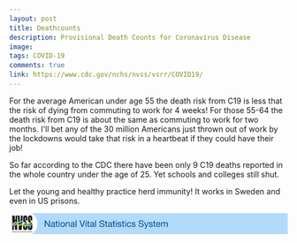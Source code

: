 ```yaml
---
layout: post
title: Deathcounts
description: Provisional Death Counts for Coronavirus Disease
image: 
tags: COVID-19
comments: true
link: https://www.cdc.gov/nchs/nvss/vsrr/COVID19/
---
```

For the average American under age 55 the death risk from C19 is less
that the risk of dying from commuting to work for 4 weeks! For those
55-64 the death risk from C19 is about the same as commuting to work for
two months. I'll bet any of the 30 million Americans just thrown out of
work by the lockdowns would take that risk in a heartbeat if they could
have their job!

So far according to the CDC there have been only 9 C19 deaths reported
in the whole country under the age of 25. Yet schools and colleges still
shut.

Let the young and healthy practice herd immunity! It works in Sweden and
even in US prisons.

![](/../../assets/images/post-images/DeathCounts/bcc8429062ed79341d9ee8547050cfd8.jpg)